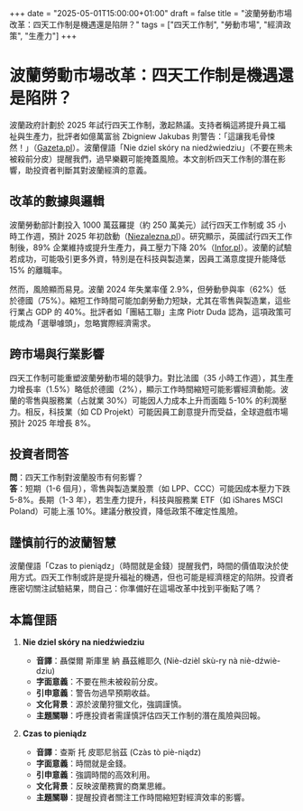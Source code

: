 +++
date = "2025-05-01T15:00:00+01:00"
draft = false
title = "波蘭勞動市場改革：四天工作制是機遇還是陷阱？"
tags = ["四天工作制", "勞動市場", "經濟政策", "生產力"]
+++

# 波蘭勞動市場改革：四天工作制是機遇還是陷阱？

波蘭政府計劃於 2025 年試行四天工作制，激起熱議。支持者稱這將提升員工福祉與生產力，批評者如億萬富翁 Zbigniew Jakubas 則警告：「這讓我毛骨悚然！」（[Gazeta.pl](https://next.gazeta.pl/next/7,151003,31898787,miliarder-krytykuje-propozycje-rewolucji-na-polskim-rynku-pracy.html)）。波蘭俚語「Nie dziel skóry na niedźwiedziu」（不要在熊未被殺前分皮）提醒我們，過早樂觀可能掩蓋風險。本文剖析四天工作制的潛在影響，助投資者判斷其對波蘭經濟的意義。

## 改革的數據與邏輯

波蘭勞動部計劃投入 1000 萬茲羅提（約 250 萬美元）試行四天工作制或 35 小時工作週，預計 2025 年初啟動（[Niezalezna.pl](https://niezalezna.pl/polityka/miliony-na-czterodniowy-tydzien-pracy-ostry-sprzeciw-szefa-solidarnosci/542669)）。研究顯示，英國試行四天工作制後，89% 企業維持或提升生產力，員工壓力下降 20%（[Infor.pl](https://www.infor.pl/prawo/nowosci-prawne/6926193,6-zamiast-8-godzin-pracy-dziennie-3dniowy-weekend-albo-dodatkowe-6-zamiast-8-godzin-pracy-dziennie-3dniowy-weekend-albo-dodatkowe-dni-urlopu-bez-zmniejszenia-wynagrodzenia-to-sie-dzieje-juz-niebawem-skrocony-czas-pracy-stanie-sie-rzeczywistoscia.html)）。波蘭的試驗若成功，可能吸引更多外資，特別是在科技與製造業，因員工滿意度提升能降低 15% 的離職率。

然而，風險顯而易見。波蘭 2024 年失業率僅 2.9%，但勞動參與率（62%）低於德國（75%）。縮短工作時間可能加劇勞動力短缺，尤其在零售與製造業，這些行業占 GDP 的 40%。批評者如「團結工聯」主席 Piotr Duda 認為，這項政策可能成為「選舉噱頭」，忽略實際經濟需求。

## 跨市場與行業影響

四天工作制可能重塑波蘭勞動市場的競爭力。對比法國（35 小時工作週），其生產力增長率（1.5%）略低於德國（2%），顯示工作時間縮短可能影響經濟動能。波蘭的零售與服務業（占就業 30%）可能因人力成本上升而面臨 5-10% 的利潤壓力。相反，科技業（如 CD Projekt）可能因員工創意提升而受益，全球遊戲市場預計 2025 年增長 8%。

## 投資者問答

**問**：四天工作制對波蘭股市有何影響？  
**答**：短期（1-6 個月），零售與製造業股票（如 LPP、CCC）可能因成本壓力下跌 5-8%。長期（1-3 年），若生產力提升，科技與服務業 ETF（如 iShares MSCI Poland）可能上漲 10%。建議分散投資，降低政策不確定性風險。

## 謹慎前行的波蘭智慧

波蘭俚語「Czas to pieniądz」（時間就是金錢）提醒我們，時間的價值取決於使用方式。四天工作制或許是提升福祉的機遇，但也可能是經濟穩定的陷阱。投資者應密切關注試驗結果，問自己：你準備好在這場改革中找到平衡點了嗎？

## 本篇俚語

1. **Nie dziel skóry na niedźwiedziu**  
   - **音譯**：聶傑爾 斯庫里 納 聶茲維耶久 (Niè-dzièl skù-ry nà niè-dźwiè-dziu)  
   - **字面意義**：不要在熊未被殺前分皮。  
   - **引申意義**：警告勿過早預期收益。  
   - **文化背景**：源於波蘭狩獵文化，強調謹慎。  
   - **主題關聯**：呼應投資者需謹慎評估四天工作制的潛在風險與回報。

2. **Czas to pieniądz**  
   - **音譯**：查斯 托 皮耶尼翁茲 (Czàs tò piè-niądz)  
   - **字面意義**：時間就是金錢。  
   - **引申意義**：強調時間的高效利用。  
   - **文化背景**：反映波蘭務實的商業思維。  
   - **主題關聯**：提醒投資者關注工作時間縮短對經濟效率的影響。

